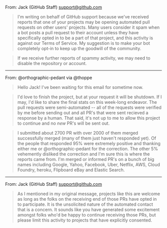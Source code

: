 From: Jack (GitHub Staff) support@github.com

> I'm writing on behalf of GitHub support because we've received reports that one of your projects may be opening automated pull requests on other users' projects. Many users consider it spam when a bot posts a pull request to their account unless they have specifically opted in to be a part of that project, and this activity is against our Terms of Service. My suggestion is to make your bot completely opt-in to keep up the goodwill of the community.

> If we receive further reports of spammy activity, we may need to disable the repository or account.

--------------------------------------

From: @orthographic-pedant via @thoppe

> Hello Jack! I've been waiting for this email for sometime now.

> I'd love to finish the project, but at your request it will be shutdown. If I may, I'd like to share the final stats on this week-long endeavor. The pull requests were semi-automated -- all of the requests were verified by me before sending out and all PR's that were sent recieved a response by a human. That said, it's not up to me to allow this project to continue and no _new_ PR's will be sent out.

> I submitted about 2700 PR with over 2000 of them merged successfully merged (many of them just haven't responded yet). Of the people that responded 95% were extremely positive and thanking either me or @orthographic-pedant for the correction. The other 5% vehemently disliked the correction and I'm sure this is where the reports came from. I'm merged or informed PR's on a bunch of big names including Google, Yahoo, Facebook, Uber, Netflix, AWS, Cloud Foundry, heroku, Flipboard eBay and Elastic Search. 

--------------------------------------

From: Jack (GitHub Staff) support@github.com

> As I mentioned in my original message, projects like this are welcome as long as the folks on the receiving end of those PRs have opted in to participate. It is the unsolicited nature of the automated contact that is a concern. It sounds like you have generated some excitement amongst folks who'd be happy to continue receiving those PRs, but please limit this activity to projects that have explicitly consented.
